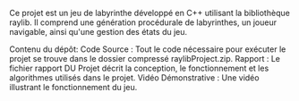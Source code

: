 Ce projet est un jeu de labyrinthe développé en C++ utilisant la bibliothèque raylib. Il comprend une génération procédurale de labyrinthes, un joueur navigable, ainsi qu'une gestion des états du jeu.

Contenu du dépôt:
Code Source : Tout le code nécessaire pour exécuter le projet se trouve dans le dossier compressé raylibProject.zip.
Rapport : Le fichier rapport DU Projet décrit la conception, le fonctionnement et les algorithmes utilisés dans le projet.
Vidéo Démonstrative : Une vidéo illustrant le fonctionnement du jeu.
